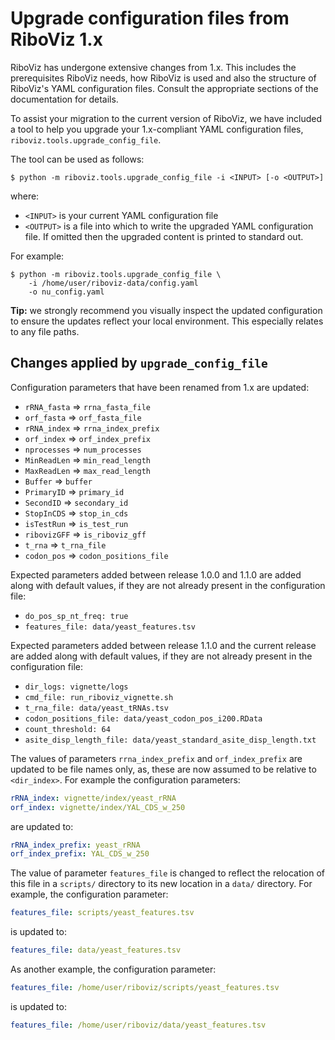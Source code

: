 # Upgrade configuration files from RiboViz 1.x

RiboViz has undergone extensive changes from 1.x. This includes the prerequisites RiboViz needs, how RiboViz is used and also the structure of RiboViz's YAML configuration files. Consult the appropriate sections of the documentation for details.

To assist your migration to the current version of RiboViz, we have included a tool to help you upgrade your 1.x-compliant YAML configuration files, `riboviz.tools.upgrade_config_file`.

The tool can be used as follows:

```console
$ python -m riboviz.tools.upgrade_config_file -i <INPUT> [-o <OUTPUT>]
```

where:

* `<INPUT>` is your current YAML configuration file
* `<OUTPUT>` is a file into which to write the upgraded YAML configuration file. If omitted then the upgraded content is printed to standard out.

For example:

```console
$ python -m riboviz.tools.upgrade_config_file \
    -i /home/user/riboviz-data/config.yaml
    -o nu_config.yaml 
```

**Tip:** we strongly recommend you visually inspect the updated configuration to ensure the updates reflect your local environment. This especially relates to any file paths.

## Changes applied by `upgrade_config_file`

Configuration parameters that have been renamed from 1.x are updated:

* `rRNA_fasta` => `rrna_fasta_file`
* `orf_fasta` => `orf_fasta_file`
* `rRNA_index` => `rrna_index_prefix`
* `orf_index` => `orf_index_prefix`
* `nprocesses` => `num_processes`
* `MinReadLen` => `min_read_length`
* `MaxReadLen` => `max_read_length`
* `Buffer` => `buffer`
* `PrimaryID` => `primary_id`
* `SecondID` => `secondary_id`
* `StopInCDS` => `stop_in_cds`
* `isTestRun` => `is_test_run`
* `ribovizGFF` => `is_riboviz_gff`
* `t_rna` => `t_rna_file`
* `codon_pos` => `codon_positions_file`

Expected parameters added between release 1.0.0 and 1.1.0 are added along with default values, if they are not already present in the configuration file:

* `do_pos_sp_nt_freq: true`
* `features_file: data/yeast_features.tsv`

Expected parameters added between release 1.1.0 and the current release are added along with default values, if they are not already present in the configuration file:

* `dir_logs: vignette/logs`
* `cmd_file: run_riboviz_vignette.sh`
* `t_rna_file: data/yeast_tRNAs.tsv`
* `codon_positions_file: data/yeast_codon_pos_i200.RData`
* `count_threshold: 64`
* `asite_disp_length_file: data/yeast_standard_asite_disp_length.txt`

The values of parameters `rrna_index_prefix` and `orf_index_prefix` are updated to be file names only, as, these are now assumed to be relative to `<dir_index>`. For example the configuration parameters:

```yaml
rRNA_index: vignette/index/yeast_rRNA
orf_index: vignette/index/YAL_CDS_w_250
```

are updated to:

```yaml
rRNA_index_prefix: yeast_rRNA
orf_index_prefix: YAL_CDS_w_250
```

The value of parameter `features_file` is changed to reflect the relocation of this file in a `scripts/` directory to its new location in a `data/` directory. For example, the configuration parameter:

```yaml
features_file: scripts/yeast_features.tsv
```

is updated to:

```yaml
features_file: data/yeast_features.tsv
```

As another example, the configuration parameter:

```yaml
features_file: /home/user/riboviz/scripts/yeast_features.tsv
```

is updated to:

```yaml
features_file: /home/user/riboviz/data/yeast_features.tsv
```
